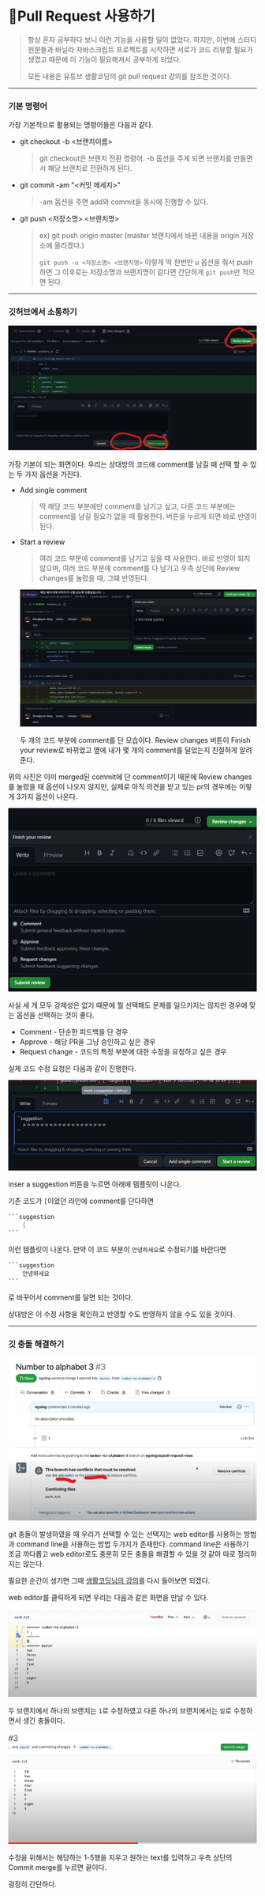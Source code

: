 # 🧨Pull Request 사용하기

> 항상 혼자 공부하다 보니 이런 기능을 사용할 일이 없었다. 하지만, 이번에 스터디원분들과 바닐라 자바스크립트 프로젝트를 시작하면 서로가 코드 리뷰할 필요가 생겼고 때문에 이 기능이 필요해져서 공부하게 되었다.
>
> 모든 내용은 유튜브 생활코딩의 git pull request 강의를 참조한 것이다.

---

### 기본 명령어

가장 기본적으로 활용되는 명령어들은 다음과 같다.

- git checkout -b <브랜치이름>

  > git checkout은 브랜치 전환 명령어. -b 옵션을 주게 되면 브랜치를 만들면서 해당 브랜치로 전환하게 된다.

- git commit -am "<커밋 메세지>"

  > -am 옵션을 주면 add와 commit을 동시에 진행할 수 있다.

- git push <저장소명> <브랜치명>

  > ex) git push origin master (master 브랜치에서 바뀐 내용을 origin 저장소에 올리겠다.)
  >
  > `git push -u <저장소명> <브랜치명>` 이렇게 딱 한번만 u 옵션을 줘서 push하면 그 이후로는 저장소명과 브랜치명이 같다면 간단하게 `git push`만 적으면 된다.

---

### 깃허브에서 소통하기

![git_pull_request_comment](../assets/img/git_pull_request_comment.jpg)

가장 기본이 되는 화면이다. 우리는 상대방의 코드에 comment를 남길 때 선택 할 수 있는 두 가지 옵션을 가진다.

- Add single comment

  > 딱 해당 코드 부분에만 comment를 남기고 싶고, 다른 코드 부분에는 comment를 남길 필요가 없을 때 활용한다. 버튼을 누르게 되면 바로 반영이 된다.

- Start a review

  > 여러 코드 부분에 comment를 남기고 싶을 때 사용한다. 바로 반영이 되지 않으며, 여러 코드 부분에 comment를 다 남기고 우측 상단에 Review changes를 눌렀을 때, 그떄 반영된다.

  ![two_comments](../assets/img/two_comments.jpg)

  두 개의 코드 부분에 comment를 단 모습이다. Review changes 버튼이 Finish your review로 바뀌었고 옆에 내가 몇 개의 comment를 달았는지 친절하게 알려준다.

위의 사진은 이미 merged된 commit에 단 comment이기 때문에 Review changes를 눌렀을 때 옵션이 나오지 않지만, 실제로 아직 의견을 받고 있는 pr의 경우에는 이렇게 3가지 옵션이 나온다.

![what_type_of_comment](../assets/img/what_type_of_comment.jpg)

사실 세 개 모두 강제성은 없기 때문에 뭘 선택해도 문제를 일으키지는 않지만 경우에 맞는 옵션을 선택하는 것이 좋다.

- Comment - 단순한 피드백을 단 경우
- Approve - 해당 PR을 그냥 승인하고 싶은 경우
- Request change - 코드의 특정 부분에 대한 수정을 요청하고 싶은 경우

실제 코드 수정 요청은 다음과 같이 진행한다.

![code_suggestion](../assets/img/code_suggestion.jpg)

inser a suggestion 버튼을 누르면 아래에 템플릿이 나온다.

기존 코드가 `[`이었던 라인에 comment를 단다하면

```java
​```suggestion
	[
​```
```

이런 템플릿이 나온다. 만약 이 코드 부분이 `안녕하세요`로 수정되기를 바란다면

```
​```suggestion
	안녕하세요
​```
```

로 바꾸어서 comment를 달면 되는 것이다.

상대방은 이 수정 사항을 확인하고 반영할 수도 반영하지 않을 수도 있을 것이다.

---

### 깃 충돌 해결하기

![merge_conflict](../assets/img/merge_conflict.jpg)

git 충돌이 발생하였을 때 우리가 선택할 수 있는 선택지는 web editor를 사용하는 방법과 command line을 사용하는 방법 두가지가 존재한다. command line은 사용하기 조금 까다롭고 web editor로도 충분히 모든 충돌을 해결할 수 있을 것 같아 따로 정리하지는 않는다.

필요한 순간이 생기면 그때 [생활코딩님의 강의](https://www.youtube.com/watch?v=5FU-uyatBXc&list=PLuHgQVnccGMBXv1OKe3Hn3Jq6F735-uWm&index=6)를 다시 들어보면 되겠다.

web editor를 클릭하게 되면 우리는 다음과 같은 화면을 만날 수 있다.

![resolve_merge_conflict](../assets/img/resolve_merge_conflict.jpg)

두 브랜치에서 하나의 브랜치는 `1`로 수정하였고 다른 하나의 브랜치에서는 `일`로 수정하면서 생긴 충돌이다.

![complete_merge_conflict](../assets/img/complete_merge_conflict.jpg)

수정을 위해서는 해당하는 1-5행을 지우고 원하는 text를 입력하고 우측 상단의 Commit merge를 누르면 끝이다.

굉장히 간단하다.
